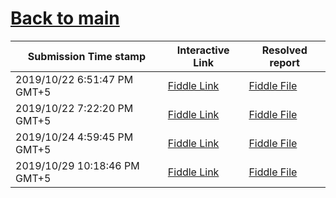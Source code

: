# [Back to main](https://github.com/glaghari/database-assignement-2019)
|Submission Time stamp          | Interactive Link                                                                              | Resolved report                                                                              |
| ----------------------------- | --------------------------------------------------------------------------------------------- | -------------------------------------------------------------------------------------------- |
| 2019/10/22 6:51:47 PM GMT+5 | [Fiddle Link](https://dbfiddle.uk/?rdbms=oracle_11.2&fiddle=c4063dcee543ee6a2e04e4d7aa489823) | [Fiddle File](processed/csm-31/c4063dcee543ee6a2e04e4d7aa489823.md) |
| 2019/10/22 7:22:20 PM GMT+5 | [Fiddle Link](https://dbfiddle.uk/?rdbms=oracle_11.2&fiddle=1fbff6c2a96a6b2ff799377e693bbd9a) | [Fiddle File](processed/csm-31/1fbff6c2a96a6b2ff799377e693bbd9a.md) |
| 2019/10/24 4:59:45 PM GMT+5 | [Fiddle Link](https://dbfiddle.uk/?rdbms=oracle_11.2&fiddle=9c1ba597c38b3254cbc480555f8f99a9) | [Fiddle File](processed/csm-31/9c1ba597c38b3254cbc480555f8f99a9.md) |
| 2019/10/29 10:18:46 PM GMT+5 | [Fiddle Link](https://dbfiddle.uk/?rdbms=oracle_11.2&fiddle=695c68fb4322d93071546339110bfedf) | [Fiddle File](processed/csm-31/695c68fb4322d93071546339110bfedf.md) |
